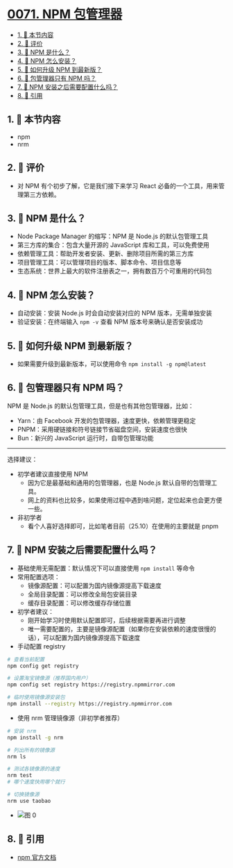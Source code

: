 # [0071. NPM 包管理器](https://github.com/tnotesjs/TNotes.react/tree/main/notes/0071.%20NPM%20%E5%8C%85%E7%AE%A1%E7%90%86%E5%99%A8)

<!-- region:toc -->

- [1. 🎯 本节内容](#1--本节内容)
- [2. 🫧 评价](#2--评价)
- [3. 🤔 NPM 是什么？](#3--npm-是什么)
- [4. 🤔 NPM 怎么安装？](#4--npm-怎么安装)
- [5. 🤔 如何升级 NPM 到最新版？](#5--如何升级-npm-到最新版)
- [6. 🤔 包管理器只有 NPM 吗？](#6--包管理器只有-npm-吗)
- [7. 🤔 NPM 安装之后需要配置什么吗？](#7--npm-安装之后需要配置什么吗)
- [8. 🔗 引用](#8--引用)

<!-- endregion:toc -->

## 1. 🎯 本节内容

- npm
- nrm

## 2. 🫧 评价

- 对 NPM 有个初步了解，它是我们接下来学习 React 必备的一个工具，用来管理第三方依赖。

## 3. 🤔 NPM 是什么？

- Node Package Manager 的缩写：NPM 是 Node.js 的默认包管理工具
- 第三方库的集合：包含大量开源的 JavaScript 库和工具，可以免费使用
- 依赖管理工具：帮助开发者安装、更新、删除项目所需的第三方库
- 项目管理工具：可以管理项目的版本、脚本命令、项目信息等
- 生态系统：世界上最大的软件注册表之一，拥有数百万个可重用的代码包

## 4. 🤔 NPM 怎么安装？

- 自动安装：安装 Node.js 时会自动安装对应的 NPM 版本，无需单独安装
- 验证安装：在终端输入 `npm -v` 查看 NPM 版本号来确认是否安装成功

## 5. 🤔 如何升级 NPM 到最新版？

- 如果需要升级到最新版本，可以使用命令 `npm install -g npm@latest`

## 6. 🤔 包管理器只有 NPM 吗？

NPM 是 Node.js 的默认包管理工具，但是也有其他包管理器，比如：

- Yarn：由 Facebook 开发的包管理器，速度更快，依赖管理更稳定
- PNPM：采用硬链接和符号链接节省磁盘空间，安装速度也很快
- Bun：新兴的 JavaScript 运行时，自带包管理功能

---

选择建议：

- 初学者建议直接使用 NPM
  - 因为它是最基础和通用的包管理器，也是 Node.js 默认自带的包管理工具。
  - 网上的资料也比较多，如果使用过程中遇到啥问题，定位起来也会更方便一些。
- 非初学者
  - 看个人喜好选择即可，比如笔者目前（25.10）在使用的主要就是 pnpm

## 7. 🤔 NPM 安装之后需要配置什么吗？

- 基础使用无需配置：默认情况下可以直接使用 `npm install` 等命令
- 常用配置选项：
  - 镜像源配置：可以配置为国内镜像源提高下载速度
  - 全局目录配置：可以修改全局包安装目录
  - 缓存目录配置：可以修改缓存存储位置
- 初学者建议：
  - 刚开始学习时使用默认配置即可，后续根据需要再进行调整
  - 唯一需要配置的，主要是镜像源配置（如果你在安装依赖的速度很慢的话），可以配置为国内镜像源提高下载速度
- 手动配置 registry

```bash
# 查看当前配置
npm config get registry

# 设置淘宝镜像源（推荐国内用户）
npm config set registry https://registry.npmmirror.com

# 临时使用镜像源安装包
npm install --registry https://registry.npmmirror.com
```

- 使用 nrm 管理镜像源（非初学者推荐）

```bash
# 安装 nrm
npm install -g nrm

# 列出所有的镜像源
nrm ls

# 测试各镜像源的速度
nrm test
# 哪个速度快用哪个就行

# 切换镜像源
nrm use taobao
```

- ![图 0](https://cdn.jsdelivr.net/gh/tnotesjs/imgs@main/2025-10-17-16-00-39.png)

## 8. 🔗 引用

- [npm 官方文档][1]

[1]: https://www.npmjs.com/
